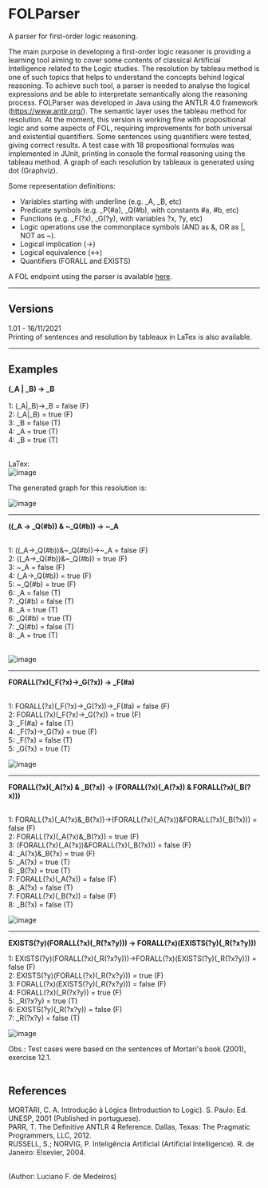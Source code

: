 # FOLParser
A parser for first-order logic reasoning.

The main purpose in developing a first-order logic reasoner is providing a learning tool aiming to cover some contents of classical Artificial Intelligence related to the Logic studies. The resolution by tableau method is one of such topics that helps to understand the concepts behind logical reasoning. To achieve such tool, a parser is needed to analyse the logical expressions and be able to interpretate semantically along the reasoning process. 
FOLParser was developed in Java using the ANTLR 4.0 framework (https://www.antlr.org/). The semantic layer uses the tableau method for resolution. At the moment, this version is working fine with propositional logic and some aspects of FOL, requiring improvements for both universal and existential quantifiers. Some sentences using quantifiers were tested, giving correct results. A test case with 18 propositional formulas was implemented in JUnit, printing in console the formal reasoning using the tableau method. A graph of each resolution by tableaux is generated using dot (Graphviz).

Some representation definitions:
- Variables starting with underline (e.g. _A, _B, etc)
- Predicate symbols (e.g. _P(#a), _Q(#b), with constants #a, #b, etc)
- Functions (e.g. _F(?x), _G(?y), with variables ?x, ?y, etc)
- Logic operations use the commonplace symbols (AND as &, OR as |, NOT as ~). 
- Logical implication (->)
- Logical equivalence (<->)
- Quantifiers (FORALL and EXISTS)

A FOL endpoint using the parser is available <A HREF="http://professorfrontino.com.br/fol/" TARGET=_blank>here</A>.

<HR>
<H2>Versions</H2>
1.01 - 16/11/2021<BR>
Printing of sentences and resolution by tableaux in LaTex is also available.<BR>
<HR>
<H2>Examples</H2>
<B>(_A | _B) -> _B</B><BR><BR>
1: (_A|_B)->_B = false (F)<BR>
2:    (_A|_B) = true (F)<BR>
3:       _B = false (T)<BR>
4:          _A = true (T)<BR>
4:          _B = true (T)<BR>
<BR>

LaTex:<BR>
![image](https://user-images.githubusercontent.com/10674874/142086989-8ef32142-1fc8-44bc-8ee5-c656c20c2d7f.png)


The generated graph for this resolution is:<BR>

![image](https://user-images.githubusercontent.com/10674874/141703088-d91629ae-c604-4893-9e99-ce5fa5b3319c.png)
<HR>
<B>((_A -> _Q(#b)) & ~_Q(#b)) -> ~_A</B><BR><BR>
  
1: ((_A->_Q(#b))\&\~_Q(#b))->~_A = false (F)<BR>
2:    ((_A->_Q(#b))\&\~_Q(#b)) = true (F)<BR>
3:       ~_A = false (F)<BR>
4:          (_A->_Q(#b)) = true (F)<BR>
5:             ~_Q(#b) = true (F)<BR>
6:                _A = false (T)<BR>
7:                   _Q(#b) = false (T)<BR>
8:                      _A = true (T)<BR>
6:                _Q(#b) = true (T)<BR>
7:                   _Q(#b) = false (T)<BR>
8:                      _A = true (T)<BR>
<BR>
 
![image](https://user-images.githubusercontent.com/10674874/141703746-11a6fe17-77df-403d-8c54-b15756042cd7.png)
<HR>
<B>FORALL(?x)(_F(?x)->_G(?x)) -> _F(#a)</B><BR><BR>
  
1: FORALL(?x)(_F(?x)->_G(?x))->_F(#a) = false (F)<BR>
2:    FORALL(?x)(_F(?x)->_G(?x)) = true (F)<BR>
3:       _F(#a) = false (T)<BR>
4:          _F(?x)->_G(?x) = true (F)<BR>
5:             _F(?x) = false (T)<BR>
5:             _G(?x) = true (T)<BR>
  

![image](https://user-images.githubusercontent.com/10674874/141704307-b132c12c-0106-4b2d-9a87-84c210c06d48.png)
<HR>
<B>FORALL(?x)(_A(?x) & _B(?x)) -> (FORALL(?x)(_A(?x)) & FORALL(?x)(_B(?x)))</B><BR><BR>

1: FORALL(?x)(_A(?x)&_B(?x))->(FORALL(?x)(_A(?x))&FORALL(?x)(_B(?x))) = false (F)<BR>
2:    FORALL(?x)(_A(?x)&_B(?x)) = true (F)<BR>
3:       (FORALL(?x)(_A(?x))&FORALL(?x)(_B(?x))) = false (F)<BR>
4:          _A(?x)&_B(?x) = true (F)<BR>
5:             _A(?x) = true (T)<BR>
6:                _B(?x) = true (T)<BR>
7:                   FORALL(?x)(_A(?x)) = false (F)<BR>
8:                      _A(?x) = false (T)<BR>
7:                   FORALL(?x)(_B(?x)) = false (F)<BR>
8:                      _B(?x) = false (T)<BR>

![image](https://user-images.githubusercontent.com/10674874/141704472-d02cd57b-c894-4bb3-98cb-54c4f01f88fb.png)
<HR>

<B>EXISTS(?y)(FORALL(?x)(_R(?x?y))) -> FORALL(?x)(EXISTS(?y)(_R(?x?y)))</B><BR>
  
1: EXISTS(?y)(FORALL(?x)(_R(?x?y)))->FORALL(?x)(EXISTS(?y)(_R(?x?y))) = false (F)<BR>
2:    EXISTS(?y)(FORALL(?x)(_R(?x?y))) = true (F)<BR>
3:       FORALL(?x)(EXISTS(?y)(_R(?x?y))) = false (F)<BR>
4:          FORALL(?x)(_R(?x?y)) = true (F)<BR>
5:             _R(?x?y) = true (T)<BR>
6:                EXISTS(?y)(_R(?x?y)) = false (F)<BR>
7:                   _R(?x?y) = false (T)<BR>
  
![image](https://user-images.githubusercontent.com/10674874/141704597-e9bbbb8c-bb63-4b68-9a44-93a0ccf8bfbd.png)

Obs.: Test cases were based on the sentences of Mortari's book (2001), exercise 12.1.<BR><BR>
  
<H2>References</H2>
MORTARI, C. A. Introdução à Lógica (Introduction to Logic). S. Paulo: Ed. UNESP, 2001 (Published in portuguese).<BR>
PARR, T. The Definitive ANTLR 4 Reference. Dallas, Texas: The Pragmatic Programmers, LLC, 2012. <BR>
RUSSELL, S.; NORVIG, P. Inteligência Artificial (Artificial Intelligence). R. de Janeiro: Elsevier, 2004.<BR>
<BR>

(Author: Luciano F. de Medeiros)

